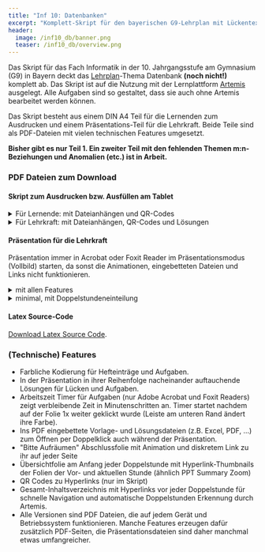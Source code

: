 ```yaml
---
title: "Inf 10: Datenbanken"
excerpt: "Komplett-Skript für den bayerischen G9-Lehrplan mit Lückentext-Hefteinträgen und Aufgaben, ausgerichtet auf Artemis."
header:
  image: /inf10_db/banner.png
  teaser: /inf10_db/overview.png
---
```



Das Skript für das Fach Informatik in der 10. Jahrgangsstufe am Gymnasium (G9) in Bayern deckt das [Lehrplan](https://www.lehrplanplus.bayern.de/fachlehrplan/gymnasium/9/informatik)-Thema Datenbank **(noch nicht!)** komplett ab. Das Skript ist auf die Nutzung mit der Lernplattform [Artemis](https://artemisapp.github.io/) ausgelegt. Alle Aufgaben sind so gestaltet, dass sie auch ohne Artemis bearbeitet werden können.

Das Skript besteht aus einem DIN A4 Teil für die Lernenden zum Ausdrucken und einem Präsentations-Teil für die Lehrkraft. Beide Teile sind als PDF-Dateien mit vielen technischen Features umgesetzt.

**Bisher gibt es nur Teil 1. Ein zweiter Teil mit den fehlenden Themen m:n-Beziehungen und Anomalien (etc.) ist in Arbeit.**







### PDF Dateien zum Download
#### Skript zum Ausdrucken bzw. Ausfüllen am Tablet
<details>
<summary>Für Lernende: mit Dateianhängen und QR-Codes</summary>
<iframe src="/inf10_db/print_students.pdf" width="100%" height="500px">
  This browser does not support PDFs. Please download the PDF to view it: 
  <a href="/inf10_db/print_students.pdf">Download PDF</a>.
</iframe>
</details>

<!-- <details>
<summary>Für Lernende: Minimal ohne technische Spezialfeatures</summary>
<iframe src="/inf10_db/print_students-minimal.pdf" width="100%" height="500px">
  This browser does not support PDFs. Please download the PDF to view it: 
  <a href="/inf10_db/print_students-minimal.pdf">Download PDF</a>.
</iframe>
</details> -->

<details>
<summary>Für Lehrkraft: mit Dateianhängen, QR-Codes und Lösungen</summary>
<iframe src="/inf10_db/print_solution.pdf" width="100%" height="500px">
  This browser does not support PDFs. Please download the PDF to view it: 
  <a href="/inf10_db/print_solution.pdf">Download PDF</a>.
</iframe>
</details>

<!-- <details>
<summary>Für Lehrkraft: Mit Lösung, ansonsten minimal ohne technische Spezialfeatures</summary>
<iframe src="/inf10_db/print_solution-minimal.pdf" width="100%" height="500px">
  This browser does not support PDFs. Please download the PDF to view it: 
  <a href="/inf10_db/print_solution-minimal.pdf">Download PDF</a>.
</iframe>
</details> -->







#### Präsentation für die Lehrkraft

Präsentation immer in Acrobat oder Foxit Reader im Präsentationsmodus (Vollbild) starten, da sonst die Animationen, eingebetteten Dateien und Links nicht funktionieren.

<details>
<summary>mit allen Features</summary>
<iframe src="/inf10_db/presentation_all.pdf" width="100%" height="500px">
  This browser does not support PDFs. Please download the PDF to view it: 
  <a href="/inf10_db/presentation_all.pdf">Download PDF</a>.
</iframe>
</details>

<!-- <details>
<summary>ohne Doppelstundeneinteilung</summary>
<iframe src="/inf10_db/presentation_nosession.pdf" width="100%" height="500px">
  This browser does not support PDFs. Please download the PDF to view it: 
  <a href="/inf10_db/presentation_nosession.pdf">Download PDF</a>.
</iframe>
</details> -->

<!-- <details>
<summary>ohne Arbeitszeiten-Timer</summary>
<iframe src="/inf10_db/presentation_notimer.pdf" width="100%" height="500px">
  This browser does not support PDFs. Please download the PDF to view it: 
  <a href="/inf10_db/presentation_notimer.pdf">Download PDF</a>.
</iframe>
</details>

<details>
<summary>ohne animierte "Bitte aufräumen" Folie</summary>
<iframe src="/inf10_db/presentation_noaufraeumen.pdf" width="100%" height="500px">
  This browser does not support PDFs. Please download the PDF to view it: 
  <a href="/inf10_db/presentation_noaufraeumen.pdf">Download PDF</a>.
</iframe>
</details>



<details>
<summary>minimal = ohne technische Spezialfeatures</summary>
<iframe src="/inf10_db/presentation_minimal.pdf" width="100%" height="500px">
  This browser does not support PDFs. Please download the PDF to view it: 
  <a href="/inf10_db/presentation_minimal.pdf">Download PDF</a>.
</iframe>
</details>


-->
<details>
<summary>minimal, mit Doppelstundeneinteilung</summary>
<iframe src="/inf10_db/presentation_minimal-session.pdf" width="100%" height="500px">
  This browser does not support PDFs. Please download the PDF to view it: 
  <a href="/inf10_db/presentation_minimal-session.pdf">Download PDF</a>.
</iframe>
</details>


<!--
<details>
<summary>minimal mit Dateianhängen</summary>
<iframe src="/inf10_db/presentation_minimal-attachments.pdf" width="100%" height="500px">
  This browser does not support PDFs. Please download the PDF to view it: 
  <a href="/inf10_db/presentation_minimal-attachments.pdf">Download PDF</a>.
</iframe>
</details> -->













#### Latex Source-Code
<a href="/inf10_db/inf10_db_Lualatex.zip">Download Latex Source Code</a>.






### (Technische) Features
- Farbliche Kodierung für Hefteinträge und Aufgaben.
- In der Präsentation in ihrer Reihenfolge nacheinander auftauchende Lösungen für Lücken und Aufgaben.
- Arbeitszeit Timer für Aufgaben (nur Adobe Acrobat und Foxit Readers) zeigt verbleibende Zeit in Minutenschritten an. Timer startet nachdem auf der Folie 1x weiter geklickt wurde (Leiste am unteren Rand ändert ihre Farbe).
- Ins PDF eingebettete Vorlage- und Lösungsdateien (z.B. Excel, PDF, ...) zum Öffnen per Doppelklick auch während der Präsentation.
- "Bitte Aufräumen" Abschlussfolie mit Animation und diskretem Link zu ihr auf jeder Seite
- Übersichtfolie am Anfang jeder Doppelstunde mit Hyperlink-Thumbnails der Folien der Vor- und aktuellen Stunde (ähnlich PPT Summary Zoom)
- QR Codes zu Hyperlinks (nur im Skript)
- Gesamt-Inhaltsverzeichnis mit Hyperlinks vor jeder Doppelstunde für schnelle Navigation und automatische Doppelstunden Erkennung durch Artemis.
- Alle Versionen sind PDF Dateien, die auf jedem Gerät und Betriebssystem funktionieren. Manche Features erzeugen dafür zusätzlich PDF-Seiten, die Präsentationsdateien sind daher manchmal etwas umfangreicher. 


<!-- 
### Impressionen

![alt text](/inf10_db/presentation_toc.png)

![alt text](/inf10_db/aufgabe_skript.png)

![alt text](/inf10_db/summaryzoom.png)

![alt text](/inf10_db/hefteintrag.png)

![alt text](/inf10_db/hefteintrag.gif)

![alt text](/inf10_db/aufgabe.gif)

![alt text](/inf10_db/aufgabe.png)

![alt text](/inf10_db/attachments_skript.png)
![alt text](/inf10_db/attach_pres.png)

![alt text](/inf10_db/aufraeumen.gif) -->